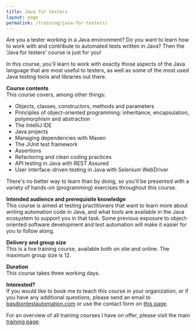 ```yaml
---
title: Java for testers
layout: page
permalink: /training/java-for-testers/
---
```

Are you a tester working in a Java environment? Do you want to learn how to work with and contribute to automated tests written in Java? Then the &#8216;Java for testers' course is just for you!

In this course, you'll learn to work with exactly those aspects of the Java language that are most useful to testers, as well as some of the most used Java testing tools and libraries out there.

**Course contents**  
This course covers, among other things:

  * Objects, classes, constructors, methods and parameters
  * Principles of object-oriented programming: inheritance, encapsulation, polymorphism and abstraction
  * The IntelliJ IDE
  * Java projects
  * Managing dependencies with Maven
  * The JUnit test framework
  * Assertions
  * Refactoring and clean coding practices
  * API testing in Java with REST Assured
  * User interface-driven testing in Java with Selenium WebDriver

There's no better way to learn than by doing, so you'll be presented with a variety of hands-on (programming) exercises throughout this course.

**Intended audience and prerequisite knowledge**  
This course is aimed at testing practitioners that want to learn more about writing automation code in Java, and what tools are available in the Java ecosystem to support you in that task. Some previous exposure to object-oriented software development and test automation will make it easier for you to follow along.

**Delivery and group size**  
This is a live training course, available both on site and online. The maximum group size is 12.

**Duration**  
This course takes three working days.

**Interested?**  
If you would like to book me to teach this course in your organization, or if you have any additional questions, please send an email to bas@ontestautomation.com or use the contact form on [this page](/contact/).

For an overview of all training courses I have on offer, please visit the main [training page](/training/).